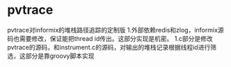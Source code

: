 # pvtrace
pvtrace对informix的堆栈路径追踪的定制版
1.外部依赖redis和zlog，informix源码也需要修改，保证能把thread id传出。这部分实现是机密。
1.c部分是修改pvtrace的源码，和instrument.c的源码，对输出的堆栈记录根据线程id进行筛选，这部分是靠groovy脚本实现
